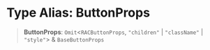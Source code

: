 # Type Alias: ButtonProps

> **ButtonProps**: `Omit`\<`RACButtonProps`, `"children"` \| `"className"` \| `"style"`\> & `BaseButtonProps`
